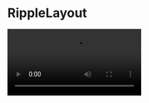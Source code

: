 # RippleLayout

![Screenshot](https://github.com/cuber5566/RippleLayout/blob/master/2015_09_20_13_47_43.mp4)
